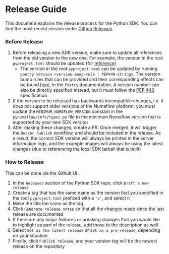 # Release Guide

This document explains the release process for the Python SDK. You can find the most recent version under [Github Releases](https://github.com/numaproj/numaflow-python/releases).

### Before Release

1. Before releasing a new SDK version, make sure to update all references from the old version to the new one. For example,
the version in the root `pyproject.toml` should be updated (for [reference](https://github.com/numaproj/numaflow-python/commit/6a720e7c56121a45b94aa929c6b720312dd9340a))
   - The version in the root `pyproject.toml` 
   can be updated by running `poetry version <version-bump-rule | PEP440-string>`. The version bump rules that can be provided and their corresponding effects can be found [here](https://python-poetry.org/docs/cli/#version),
   in the `Poetry` documentation. A version number can also be directly specified instead, but it must follow the [PEP 440](https://peps.python.org/pep-0440/) specification
2. If the version to be released has backwards incompatible changes, i.e. it does not support older versions of the Numaflow platform,
you must update the `MINIMUM_NUMAFLOW_VERSION` constant in the `pynumaflow/info/types.py` file to the minimum Numaflow version that is supported by your new SDK version
3. After making these changes, create a PR. Once merged, it will trigger the `Docker Publish` workflow, and should be included in the release.
As a result, the correct SDK version will always be printed in the server information logs, and
the example images will always be using the latest changes (due to referencing the local SDK tarball that is built)

### How to Release

This can be done via the Github UI. 
1. In the `Releases` section of the Python SDK repo, click `Draft a new release`
2. Create a tag that has the same name as the version that you specified in the root 
`pyproject.toml` prefixed with a `'v'`, and select it
3. Make the title the same as the tag 
4. Click `Generate release notes` so that 
all the changes made since the last release are documented
5. If there are any major features or breaking changes that you would like to highlight as part of the release, 
add those to the description as well
6. Select `Set as the latest release` or `Set as a pre-release`, depending on your situation
7. Finally, click `Publish release`, and your version tag will be the newest release on the repository
